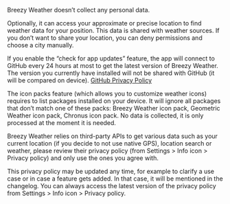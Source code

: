Breezy Weather doesn’t collect any personal data.

Optionally, it can access your approximate or precise location to find weather data for your position. This data is shared with weather sources. If you don’t want to share your location, you can deny permissions and choose a city manually.

If you enable the “check for app updates” feature, the app will connect to GitHub every 24 hours at most to get the latest version of Breezy Weather. The version you currently have installed will not be shared with GitHub (it will be compared on device). [GitHub Privacy Policy](https://docs.github.com/en/site-policy/privacy-policies/github-general-privacy-statement)

The icon packs feature (which allows you to customize weather icons) requires to list packages installed on your device. It will ignore all packages that don’t match one of these packs: Breezy Weather icon pack, Geometric Weather icon pack, Chronus icon pack. No data is collected, it is only processed at the moment it is needed.

Breezy Weather relies on third-party APIs to get various data such as your current location (if you decide to not use native GPS), location search or weather, please review their privacy policy (from Settings > Info icon > Privacy policy) and only use the ones you agree with.

This privacy policy may be updated any time, for example to clarify a use case or in case a feature gets added. In that case, it will be mentioned in the changelog. You can always access the latest version of the privacy policy from Settings > Info icon > Privacy policy.